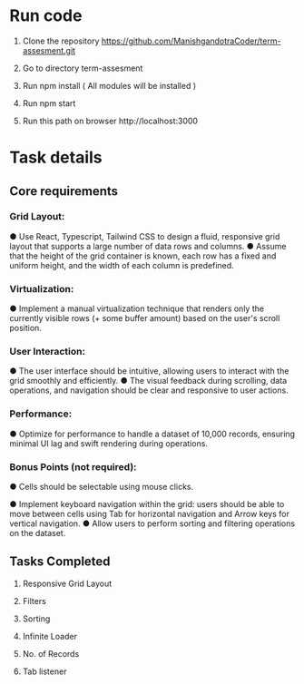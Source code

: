 # Run code 

1. Clone the repository https://github.com/ManishgandotraCoder/term-assesment.git

2. Go to directory term-assesment

3. Run npm install ( All modules will be installed )

4. Run npm start 

5. Run this path on browser http://localhost:3000 


# Task details 


## Core requirements 

### Grid Layout:
●	Use React, Typescript, Tailwind CSS to design a fluid, responsive grid layout that supports a large number of data rows and columns.
●	Assume that the height of the grid container is known, each row has a fixed and uniform height, and the width of each column is predefined.

### Virtualization:
●	Implement a manual virtualization technique that renders only the currently visible rows (+ some buffer amount) based on the user's scroll position.

### User Interaction:
●	The user interface should be intuitive, allowing users to interact with the grid smoothly and efficiently.
●	The visual feedback during scrolling, data operations, and navigation should be clear and responsive to user actions.

### Performance:
●	Optimize for performance to handle a dataset of 10,000 records, ensuring minimal UI lag and swift rendering during operations.

### Bonus Points (not required):
●	Cells should be selectable using mouse clicks.

●	Implement keyboard navigation within the grid: users should be able to move between cells using Tab for horizontal navigation and Arrow keys for vertical navigation.
●	Allow users to perform sorting and filtering operations on the dataset.


## Tasks Completed 

1. Responsive Grid Layout 
    
2. Filters 
3. Sorting 
4. Infinite Loader
5. No. of Records
6. Tab listener

